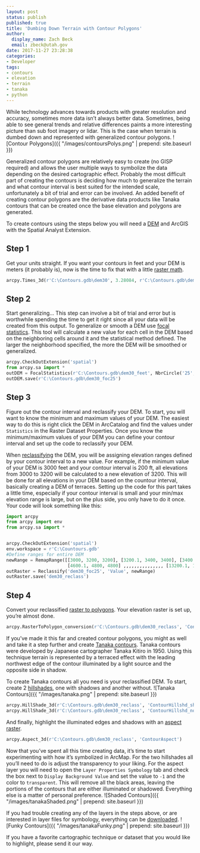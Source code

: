 ```yaml
---
layout: post
status: publish
published: true
title: 'Dumbing Down Terrain with Contour Polygons'
author:
  display_name: Zach Beck
  email: zbeck@utah.gov
date: 2017-11-27 23:28:38
categories:
- Developer
tags:
- contours
- elevation
- terrain
- tanaka
- python
---
```


While technology advances towards products with greater resolution and accuracy, sometimes more data isn’t always better data. Sometimes, being able to see general trends and relative differences paints a more interesting picture than sub foot imagery or lidar. This is the case when terrain is dumbed down and represented with generalized contour polygons. ![Contour Polygons]({{ "/images/contoursPolys.png" | prepend: site.baseurl }})

Generalized contour polygons are relatively easy to create (no GISP required) and allows the user multiple ways to symbolize the data depending on the desired cartographic effect. Probably the most difficult part of creating the contours is deciding how much to generalize the terrain and what contour interval is best suited for the intended scale, unfortunately a bit of trial and error can be involved. An added benefit of creating contour polygons are the derivative data products like Tanaka contours that can be created once the base elevation and polygons are generated.

To create contours using the steps below you will need a [DEM](ftp://ftp.agrc.utah.gov/DEM/30meter_dem/StatewideDEM_30meter.zip) and ArcGIS with the Spatial Analyst Extension.


## Step 1

Get your units straight. If you want your contours in feet and your DEM is meters (it probably is), now is the time to fix that with a little [raster math](http://pro.arcgis.com/en/pro-app/tool-reference/3d-analyst/times.htm).

```py
arcpy.Times_3d(r'C:\Contours.gdb\dem30', 3.28084, r'C:\Contours.gdb\dem30_feet')
```

## Step 2

Start generalizing… This step can involve a bit of trial and error but is worthwhile spending the time to get it right since all your data will be created from this output. To generalize or smooth a DEM use [focal statistics](http://pro.arcgis.com/en/pro-app/tool-reference/spatial-analyst/focal-statistics.htm). This tool will calculate a new value for each cell in the DEM based on the neighboring cells around it and the statistical method defined. The larger the neighborhood specified, the more the DEM will be smoothed or generalized.

```py
arcpy.CheckOutExtension('spatial')
from arcpy.sa import *
outDEM = FocalStatistics(r'C:\Contours.gdb\dem30_feet', NbrCircle('25', 'CELL'), 'MEAN')
outDEM.save(r'C:\Contours.gdb\dem30_foc25')
 ```
  
## Step 3

Figure out the contour interval and reclassify your DEM. To start, you will want to know the minimum and maximum values of your DEM. The easiest way to do this is right click the DEM in ArcCatalog and find the values under `Statistics` in the Raster Dataset Properties. Once you know the minimum/maximum values of your DEM you can define your contour interval and set up the code to reclassify your DEM.

When [reclassifying](http://pro.arcgis.com/en/pro-app/tool-reference/spatial-analyst/reclassify.htm) the DEM, you will be  assigning elevation ranges defined by your contour interval to a new value. For example, if the minimum value of your DEM is 3000 feet and your contour interval is 200 ft, all elevations from 3000 to 3200 will be calculated to a new elevation of 3200. This will be done for all elevations in your DEM based on the countour interval, basically creating a DEM of terraces. Setting up the code for this part takes a little time, especially if your contour interval is small and your min/max elevation range is large, but on the plus side, you only have to do it once. Your code will look something like this:

```py
import arcpy
from arcpy import env
from arcpy.sa import *


arcpy.CheckOutExtension('spatial')
env.workspace = r'C:\Countours.gdb'
#Define ranges for entire DEM
newRange = RemapRange([[3000, 3200, 3200], [3200.1, 3400, 3400], [3400.1, 3600, 3600], [3600.1, 3800, 3800], \
                       [4600.1, 4800, 4800] ,,,,,,,,,,,,,,, [13200.1, 13400, 13400], [13400.1, 13600, 13600]])
outRaster = Reclassify('dem30_foc25', 'Value', newRange)
outRaster.save('dem30_reclass')
```

## Step 4

Convert your reclassified [raster to polygons](http://pro.arcgis.com/en/pro-app/tool-reference/conversion/raster-to-polygon.htm). Your elevation raster is set up, you’re almost done.

```py
arcpy.RasterToPolygon_conversion(r'C:\Contours.gdb\dem30_reclass', 'ContourPolygons', 'SIMPLIFY', 'VALUE')
```

If you’ve made it this far and created contour polygons, you might as well and take it a step further and create [Tanaka contours](http://wiki.gis.com/wiki/index.php/Tanaka_contours). Tanaka contours were developed by Japanese cartographer Tanaka Kitiro in 1950. Using this technique terrain is represented by a terraced effect with the leading northwest edge of the contour illuminated by a light source and the opposite side in shadow.

To create Tanaka contours all you need is your reclassified DEM. To start, create 2 [hillshades](http://pro.arcgis.com/en/pro-app/tool-reference/3d-analyst/hillshade.htm), one with shadows and another without. ![Tanaka Contours]({{ "/images/tanaka.png" | prepend: site.baseurl }})

```py
arcpy.HillShade_3d(r'C:\Contours.gdb\dem30_reclass', 'ContourHillshd_shad', '#', '#', 'SHADOWS')
arcpy.HillShade_3d(r'C:\Contours.gdb\dem30_reclass', 'ContourHillshd_noshad', '#', '#', 'NO_SHADOWS')
```

And finally, highlight the illuminated edges and shadows with an [aspect raster](http://pro.arcgis.com/en/pro-app/tool-reference/spatial-analyst/aspect.htm).

```py
arcpy.Aspect_3d(r'C:\Contours.gdb\dem30_reclass', 'ContourAspect')
```

Now that you’ve spent all this time creating data, it’s time to start experimenting with how it’s symbolized in ArcMap. For the two hillshades all you’ll need to do is adjust the transparency to your liking. For the aspect layer you will need to open the `Layer Properties Symbology` tab and check the box next to `Display Background Value` and set the value to `-1` and the color to `transparent`. This will remove all the black areas, leaving the portions of the contours that are either illuminated or shadowed. Everything else is a matter of personal preference. ![Shaded Contours]({{ "/images/tanakaShaded.png" | prepend: site.baseurl }})

If you had trouble creating any of the layers in the steps above, or are interested in layer files for symbology, everything can be [downloaded](https://drive.google.com/drive/u/0/folders/10N9pYekwruxvCTH20lGbb_ocb9W3PkKr). ![Funky Contours]({{ "/images/tanakaFunky.png" | prepend: site.baseurl }})

If you have a favorite cartographic technique or dataset that you would like to highlight, please send it our way.
